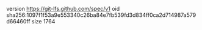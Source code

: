 version https://git-lfs.github.com/spec/v1
oid sha256:1097f1f53a9e553340c26ba84e7fb539fd3d834ff0ca2d714987a579d66460ff
size 1764
